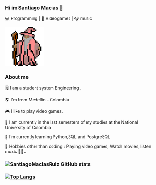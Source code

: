 ### Hi im Santiago Macias 👋
💻 Programming | 🖤 Videogames | 🎧 music

![Gandalf Parrot](https://github.com/SatYu26/SatYu26/blob/master/Assets/gandalf_parrot.gif)
### About me

🗒️ I am a student system Engineering .

🌎 I'm from Medellin - Colombia.

🎮 I like to play video games.

🔭 I am currently in the last semesters of my studies at the National University of Colombia

🌱 I’m currently learning Python,SQL and PostgreSQL

🎿 Hobbies other than coding : Playing video games, Watch movies, listen music 🤔🤖..



### ![SantiagoMaciasRuiz GitHub stats](https://github-readme-stats.vercel.app/api?username=SantiagoMaciasRuiz&theme=dark&show_icons=true)
### [![Top Langs](https://github-readme-stats.vercel.app/api/top-langs/?username=SantiagoMaciasRuiz)](https://github.com/anuraghazra/github-readme-stats)
